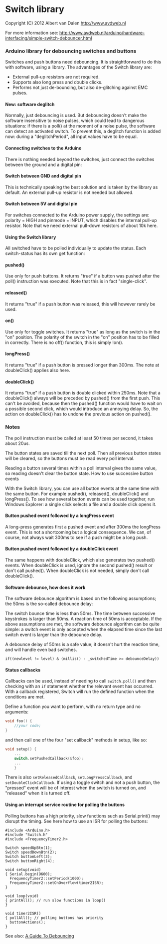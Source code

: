# Switch library

Copyright (C) 2012  Albert van Dalen <http://www.avdweb.nl>

For more information see: <http://www.avdweb.nl/arduino/hardware-interfacing/simple-switch-debouncer.html>

### Arduino library for debouncing switches and buttons

Switches and push buttons need debouncing. It is straightforward to do this with software, using a library. The advantages of the Switch library are:

- External pull-up resistors are not required.
- Supports also long press and double clicks.
- Performs not just de-bouncing, but also de-glitching against EMC pulses.

#### New: software deglitch

Normally, just debouncing is used. But debouncing doesn't make the software insensitive to noise pulses, which could lead to dangerous situations: if there is a poll() at the moment of a noise pulse, the software can detect an activated switch. To prevent this, a deglitch function is added now: during a "deglitchPeriod", all input values have to be equal.

#### Connecting switches to the Arduino

There is nothing needed beyond the switches, just connect the switches between the ground and a digital pin:

#### Switch between GND and digital pin

This is technically speaking the best solution and is taken by the library as default. An external pull-up resistor is not needed but allowed.

#### Switch between 5V and digital pin

For switches connected to the Arduino power supply, the settings are: polarity = HIGH and pinmode = INPUT, which disables the internal pull-up resistor. Note that we need external pull-down resistors of about 10k here.

#### Using the Switch library

All switched have to be polled individually to update the status. Each switch-status has its own get function:

#### pushed()

Use only for push buttons. It returns "true" if a button was pushed after the poll() instruction was executed. Note that this is in fact "single-click".

#### released()

It returns "true" if a push button was released, this will however rarely be used.

#### on()

Use only for toggle switches. It returns "true" as long as the switch is in the "on" position. The polarity of the switch in the "on" position has to be filled in correctly. There is no off() function, this is simply !on().

#### longPress()

It returns "true" if a push button is pressed longer than 300ms. The note at doubleClick() applies also here.

#### doubleClick()

It returns "true" if a push button is double clicked within 250ms. Note that a doubleClick() always will be preceded by pushed() from the first push. This can't be avoided, because then the pushed() function would have to wait on a possible second click, which would introduce an annoying delay. So, the action on doubleClick() has to undone the previous action on pushed().

### Notes

The poll instruction must be called at least 50 times per second, it takes about 20us.

The button states are saved till the next poll. Then all previous button states will be cleared, so the buttons must be read every poll interval.

Reading a button several times within a poll interval gives the same value, so reading doesn't clear the button state.
How to use successive button events

With the Switch library, you can use all button events at the same time with the same button. For example pushed(), released(), doubleClick() and longPress(). To see how several button events can be used together, run Windows Explorer: a single click selects a file and a double click opens it.

#### Button pushed event followed by a longPress event

A long-press generates first a pushed event and after 300ms the longPress event. This is not a shortcoming but a logical consequence. We can, of course, not always wait 300ms to see if a push might be a long push.

#### Button pushed event followed by a doubleClick event

The same happens with doubleClick, which also generates two pushed() events. When doubleClick is used, ignore the second pushed() result or don't call pushed(). When doubleClick is not needed, simply don't call doubleClick().

#### Software debounce, how does it work

The software debounce algorithm is based on the following assumptions; the 50ms is the so-called debounce delay:

The switch bounce time is less than 50ms.
The time between successive keystrokes is larger than 50ms.
A reaction time of 50ms is acceptable.
If the above assumptions are met, the software debounce algorithm can be quite simple: a switch event is only accepted when the elapsed time since the last switch event is larger than the debounce delay.

A debounce delay of 50ms is a safe value; it doesn't hurt the reaction time, and will handle even bad switches. 

```
if((newlevel != level) & (millis() - _switchedTime >= debounceDelay))
```

#### Status callbacks 

Callbacks can be used, instead of needing to call `switch.poll()` and then checking with an `if` statement whether the relevant event has occurred. 
With a callback registered, Switch will run the defined function when the conditions are met. 

Define a function you want to perform, with no return type and no arguments: 


```C++
void foo() {
	//your code;
}
``` 
and then call one of the four "set callback" methods in setup, like so: 

```C++
void setup() {
	...
	switch.setPushedCallback(&foo);
	...
	}
``` 

There is also `setReleasedCallback`, `setLongPressCallback`, and `setDoubleClickCallback`. If using a toggle switch and not a push button, the "pressed" event will be of interest when the switch is turned on, and "released" when it is turned off. 


#### Using an interrupt service routine for polling the buttons

Polling buttons has a high priority, slow functions such as Serial.print() may disrupt the timing. See here how to use an ISR for polling the buttons:

```
#include <Arduino.h>
#include "Switch.h"
#include <FrequencyTimer2.h>
  
Switch speedUpBtn(1);
Switch speedDownBtn(2);
Switch buttonLeft(3);
Switch buttonRight(4);
  
void setup(void)
{ Serial.begin(9600);
  FrequencyTimer2::setPeriod(1000);
  FrequencyTimer2::setOnOverflow(timer2ISR);
}
  
void loop(void)
{ printAll(); // run slow functions in loop()
}
  
void timer2ISR()
{ pollAll(); // polling buttons has priority
  buttonActions();
}
```

See also: [A Guide To Debouncing](http://www.eng.utah.edu/~cs5780/debouncing.pdf)
